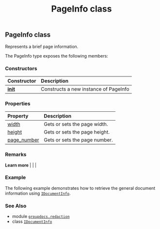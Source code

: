 ﻿---
title: PageInfo class
second_title: GroupDocs.Redaction for Python via .NET API References
description: 
type: docs
url: /python-net/groupdocs.redaction/pageinfo/
is_root: false
weight: 60
---

## PageInfo class

Represents a brief page information.



The PageInfo type exposes the following members:

### Constructors
| Constructor | Description |
| :- | :- |
| [__init__](/redaction/python-net/groupdocs.redaction/pageinfo/__init__/#) | Constructs a new instance of PageInfo |


### Properties
| Property | Description |
| :- | :- |
| [width](/redaction/python-net/groupdocs.redaction/pageinfo/width) | Gets or sets the page width. |
| [height](/redaction/python-net/groupdocs.redaction/pageinfo/height) | Gets or sets the page height. |
| [page_number](/redaction/python-net/groupdocs.redaction/pageinfo/page_number) | Gets or sets the page number. |



### Remarks 


**Learn more** |
|
 |

### Example 


The following example demonstrates how to retrieve the general document information using [`IDocumentInfo`](/redaction/python-net/groupdocs.redaction/idocumentinfo).

### See Also
* module [`groupdocs.redaction`](..)
* class [`IDocumentInfo`](/redaction/python-net/groupdocs.redaction/idocumentinfo)
